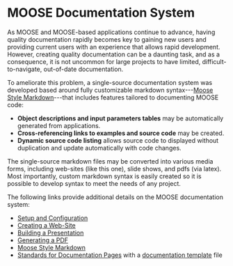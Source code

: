 # MOOSE Documentation System

As MOOSE and MOOSE-based applications continue to advance, having quality documentation rapidly
becomes key to gaining new users and providing current users with an experience that allows rapid
development. However, creating quality documentation can be a daunting task, and as a consequence,
it is not uncommon for large projects to have limited, difficult-to-navigate, out-of-date documentation.

To ameliorate this problem, a single-source documentation system was developed based around fully
customizable markdown syntax---[Moose Style Markdown](moose_markdown/index.md)---that includes
features tailored to documenting MOOSE code:

* **Object descriptions and input parameters tables** may be automatically generated from applications.
* **Cross-referencing links to examples and source code** may be created.
* **Dynamic source code listing** allows source code to displayed without duplication and update automatically
with code changes.

The single-source markdown files may be converted into various media forms, including web-sites (like
this one), slide shows, and pdfs (via latex). Most importantly, custom markdown syntax is easily
created so it is possible to develop syntax to meet the needs of any project.

The following links provide additional details on the MOOSE documentation system:

* [Setup and Configuration](moose_docs/setup.md)
* [Creating a Web-Site](moose_docs/website.md)
* [Building a Presentation](moose_docs/presentation.md)
* [Generating a PDF](moose_docs/pdf.md)
* [Moose Style Markdown](moose_docs/moose_markdown/index.md)
* [Standards for Documentation Pages](moose_docs/docs_standards/index.md) with a [documentation template](moose_docs/docs_standards/docs_markdown_template.md) file
